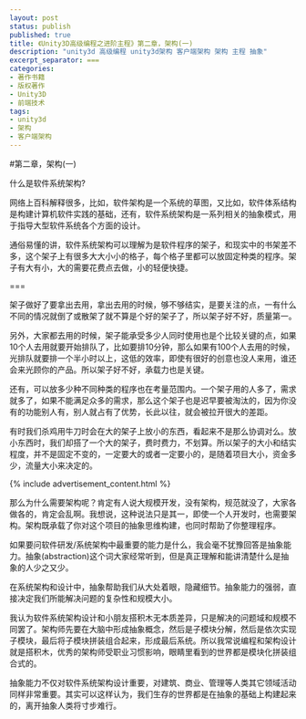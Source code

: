 ```yaml
---
layout: post
status: publish
published: true
title: 《Unity3D高级编程之进阶主程》第二章，架构(一)
description: "unity3d 高级编程 unity3d架构 客户端架构 架构 主程 抽象"
excerpt_separator: ===
categories:
- 著作书籍
- 版权著作
- Unity3D
- 前端技术
tags:
- unity3d
- 架构
- 客户端架构
---
```


#第二章，架构(一)

什么是软件系统架构?

网络上百科解释很多，比如，软件架构是一个系统的草图，又比如，软件体系结构是构建计算机软件实践的基础，还有，软件系统架构是一系列相关的抽象模式，用于指导大型软件系统各个方面的设计。

通俗易懂的讲，软件系统架构可以理解为是软件程序的架子，和现实中的书架差不多，这个架子上有很多大大小小的格子，每个格子里都可以放固定种类的程序。架子有大有小，大的需要花费点去做，小的轻便快捷。

===

架子做好了要拿出去用，拿出去用的时候，够不够结实，是要关注的点，一有什么不同的情况就倒了或散架了就不算是个好的架子了，所以架子好不好，质量第一。

另外，大家都去用的时候，架子能承受多少人同时使用也是个比较关键的点，如果10个人去用就要开始排队了，比如要排10分钟，那么如果有100个人去用的时候，光排队就要排一个半小时以上，这低的效率，即使有很好的创意也没人来用，谁还会来光顾你的产品。所以架子好不好，承载力也是关键。

还有，可以放多少种不同种类的程序也在考量范围内。一个架子用的人多了，需求就多了，如果不能满足众多的需求，那么这个架子也是迟早要被淘汰的，因为你没有的功能别人有，别人就占有了优势，长此以往，就会被拉开很大的差距。

有时我们杀鸡用牛刀时会在大的架子上放小的东西，看起来不是那么协调对么。放小东西时，我们却搭了一个大的架子，费时费力，不划算。所以架子的大小和结实程度，并不是固定不变的，一定要大的或者一定要小的，是随着项目大小，资金多少，流量大小来决定的。

{% include advertisement_content.html %}

那么为什么需要架构呢？肯定有人说大规模开发，没有架构，规范就没了，大家各做各的，肯定会乱啊。我想说，这种说法只是其一，即使一个人开发时，也需要架构。架构既承载了你对这个项目的抽象思维构建，也同时帮助了你整理程序。

如果要问软件研发/系统架构中最重要的能力是什么，我会毫不犹豫回答是抽象能力。抽象(abstraction)这个词大家经常听到，但是真正理解和能讲清楚什么是抽象的人少之又少。

在系统架构和设计中，抽象帮助我们从大处着眼，隐藏细节。抽象能力的强弱，直接决定我们所能解决问题的复杂性和规模大小。

我认为软件系统架构设计和小朋友搭积木无本质差异，只是解决的问题域和规模不同罢了。架构师先要在大脑中形成抽象概念，然后是子模块分解，然后是依次实现子模块，最后将子模块拼装组合起来，形成最后系统。所以我常说编程和架构设计就是搭积木，优秀的架构师受职业习惯影响，眼睛里看到的世界都是模块化拼装组合式的。

抽象能力不仅对软件系统架构设计重要，对建筑、商业、管理等人类其它领域活动同样非常重要。其实可以这样认为，我们生存的世界都是在抽象的基础上构建起来的，离开抽象人类将寸步难行。



